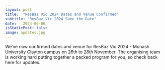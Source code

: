 ```yaml
---
layout: post
title:  "ResBaz Vic 2024 Dates and Venue Confirmed"
subtitle: "ResBaz Vic 2024 Save the Date"
date:   2024-06-06
isStaticPost: false
image: updates.jpg
---
```


We’ve now confirmed dates and venue for ResBaz Vic 2024 - Monash University Clayton campus on 26th to 28th November. The organising team is working hard putting together a packed program for you, so check back here for updates.
